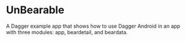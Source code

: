 # UnBearable
A Dagger example app that shows how to use Dagger Android in an app with three modules: app, beardetail, and
beardata.
